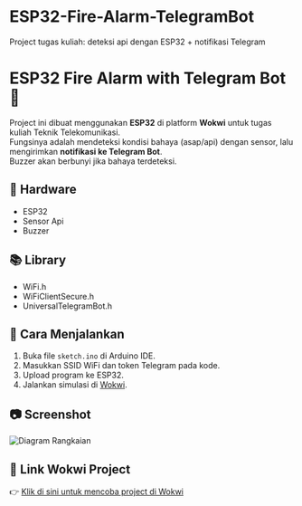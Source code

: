 # ESP32-Fire-Alarm-TelegramBot
Project tugas kuliah: deteksi api dengan ESP32 + notifikasi Telegram
# ESP32 Fire Alarm with Telegram Bot 🚨

Project ini dibuat menggunakan **ESP32** di platform **Wokwi** untuk tugas kuliah Teknik Telekomunikasi.  
Fungsinya adalah mendeteksi kondisi bahaya (asap/api) dengan sensor, lalu mengirimkan **notifikasi ke Telegram Bot**.  
Buzzer akan berbunyi jika bahaya terdeteksi.

## 🔧 Hardware
- ESP32
- Sensor Api
- Buzzer

## 📚 Library
- WiFi.h
- WiFiClientSecure.h
- UniversalTelegramBot.h

## 🚀 Cara Menjalankan
1. Buka file `sketch.ino` di Arduino IDE.
2. Masukkan SSID WiFi dan token Telegram pada kode.
3. Upload program ke ESP32.
4. Jalankan simulasi di [Wokwi](https://wokwi.com).

## 📷 Screenshot
![Diagram Rangkaian](diagram.png)

## 🔗 Link Wokwi Project
👉 [Klik di sini untuk mencoba project di Wokwi](https://wokwi.com/projects/431819788115018753)
